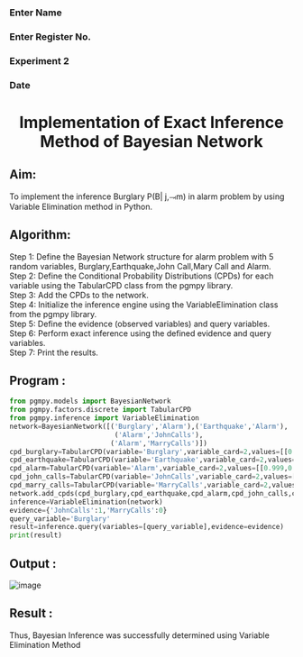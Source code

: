 <H3>Enter Name</H3>
<H3>Enter Register No.</H3>
<H3>Experiment 2</H3>
<H3>Date</H3>
<h1 align =center>Implementation of Exact Inference Method of Bayesian Network</h1>

## Aim:
To implement the inference Burglary P(B| j,⥗m) in alarm problem by using Variable Elimination method in Python.

## Algorithm:

Step 1: Define the Bayesian Network structure for alarm problem with 5 random variables, Burglary,Earthquake,John Call,Mary Call and Alarm.<br>
Step 2: Define the Conditional Probability Distributions (CPDs) for each variable using the TabularCPD class from the pgmpy library.<br>
Step 3: Add the CPDs to the network.<br>
Step 4: Initialize the inference engine using the VariableElimination class from the pgmpy library.<br>
Step 5: Define the evidence (observed variables) and query variables.<br>
Step 6: Perform exact inference using the defined evidence and query variables.<br>
Step 7: Print the results.<br>

## Program :
```python
from pgmpy.models import BayesianNetwork
from pgmpy.factors.discrete import TabularCPD
from pgmpy.inference import VariableElimination
network=BayesianNetwork([('Burglary','Alarm'),('Earthquake','Alarm'),
                          ('Alarm','JohnCalls'),
                         ('Alarm','MarryCalls')])
cpd_burglary=TabularCPD(variable='Burglary',variable_card=2,values=[[0.999],[0.001]])
cpd_earthquake=TabularCPD(variable='Earthquake',variable_card=2,values=[[0.998],[0.002]])
cpd_alarm=TabularCPD(variable='Alarm',variable_card=2,values=[[0.999,0.71,0.06,0.05],[0.001,0.29,0.94,0.95]],evidence=['Burglary','Earthquake'],evidence_card=[2,2])
cpd_john_calls=TabularCPD(variable='JohnCalls',variable_card=2,values=[[0.95,0.1],[0.05,0.9]],evidence=['Alarm'],evidence_card=[2])
cpd_marry_calls=TabularCPD(variable='MarryCalls',variable_card=2,values=[[0.99,0.3],[0.01,0.7]],evidence=['Alarm'],evidence_card=[2])
network.add_cpds(cpd_burglary,cpd_earthquake,cpd_alarm,cpd_john_calls,cpd_marry_calls)
inference=VariableElimination(network)
evidence={'JohnCalls':1,'MarryCalls':0}
query_variable='Burglary'
result=inference.query(variables=[query_variable],evidence=evidence)
print(result)
```

## Output :
![image](https://github.com/Karthikeyan21001828/Ex2---AAI/assets/93427303/b1cc6f72-0830-4daf-98b3-6890090e3597)

## Result :
Thus, Bayesian Inference was successfully determined using Variable Elimination Method


